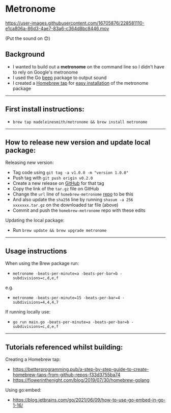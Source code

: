 # Metronome


https://user-images.githubusercontent.com/16705876/228581110-e1ca806a-86d3-4ae7-83a6-c364d8bc8446.mov



(Put the sound on 😊)

## Background
* I wanted to build out a **metronome** on the command line so I didn't have to rely on Google's metronome
* I used the Go [beep](https://github.com/faiface/beep) package to output sound
* I created a [Homebrew tap](https://github.com/MadeleineSmith/homebrew-metronome) for [easy installation](#first-install-instructions) of the metronome package

---

## First install instructions:
* ` brew tap madeleinesmith/metronome && brew install metronome `

---

## How to release new version and update local package:
Releasing new version:
* Tag code using ` git tag -a v1.0.0 -m "version 1.0.0" `
* Push tag with ` git push origin v0.2.0 `
* Create a new release on [GitHub](https://github.com/MadeleineSmith/metronome/releases/new) for that tag
* Copy the link of the `tar.gz` file on GitHub
* Change the `url` line of `homebrew-metronome` [repo](https://github.com/MadeleineSmith/homebrew-metronome/blob/4661e8c8d8ef9dcafb2a46e645d57550990ba31b/metronome.rb#L7) to be this
* And also update the `sha256` line by running `shasum -a 256 xxxxxxx.tar.gz` on the downloaded tar file (above)  
* Commit and push the `homebrew-metronome` repo with these edits

Updating the local package:
* Run ``` brew update && brew upgrade metronome ```

---

## Usage instructions
When using the Brew package run:
* `metronome -beats-per-minute=a -beats-per-bar=b -subdivisions=c,d,e,f`

e.g.
* `metronome -beats-per-minute=15 -beats-per-bar=4 -subdivisions=4,4,4,7`


If running locally use:
* `go run main.go -beats-per-minute=a -beats-per-bar=b -subdivisions=c,d,e,f`

---

## Tutorials referenced whilst building:
Creating a Homebrew tap:
* https://betterprogramming.pub/a-step-by-step-guide-to-create-homebrew-taps-from-github-repos-f33d3755ba74
* https://flowerinthenight.com/blog/2019/07/30/homebrew-golang

Using go:embed:
* https://blog.jetbrains.com/go/2021/06/09/how-to-use-go-embed-in-go-1-16/
